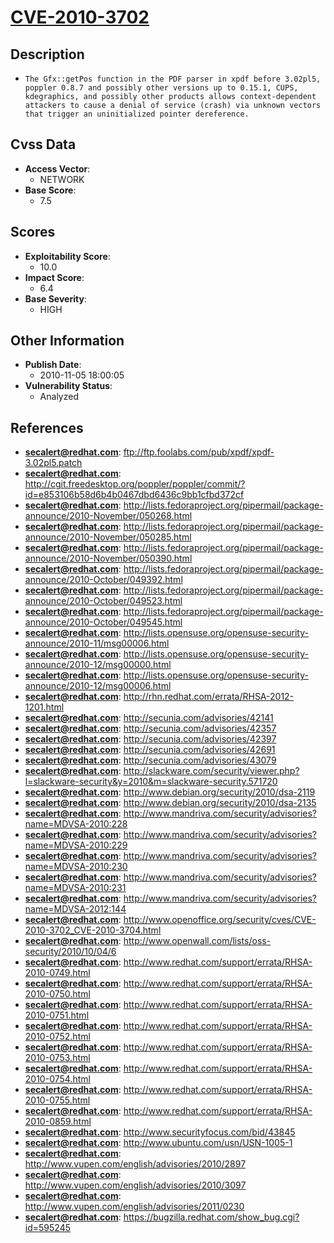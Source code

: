 
# [CVE-2010-3702](ftp://ftp.foolabs.com/pub/xpdf/xpdf-3.02pl5.patch)

## Description

- `The Gfx::getPos function in the PDF parser in xpdf before 3.02pl5, poppler 0.8.7 and possibly other versions up to 0.15.1, CUPS, kdegraphics, and possibly other products allows context-dependent attackers to cause a denial of service (crash) via unknown vectors that trigger an uninitialized pointer dereference.`

## Cvss Data

- **Access Vector**:
  - NETWORK
- **Base Score**:
  - 7.5

## Scores

- **Exploitability Score**:
  - 10.0
- **Impact Score**:
  - 6.4
- **Base Severity**:
  - HIGH

## Other Information

- **Publish Date**:
  - 2010-11-05 18:00:05
- **Vulnerability Status**:
  - Analyzed

## References

- **secalert@redhat.com**: ftp://ftp.foolabs.com/pub/xpdf/xpdf-3.02pl5.patch
- **secalert@redhat.com**: http://cgit.freedesktop.org/poppler/poppler/commit/?id=e853106b58d6b4b0467dbd6436c9bb1cfbd372cf
- **secalert@redhat.com**: http://lists.fedoraproject.org/pipermail/package-announce/2010-November/050268.html
- **secalert@redhat.com**: http://lists.fedoraproject.org/pipermail/package-announce/2010-November/050285.html
- **secalert@redhat.com**: http://lists.fedoraproject.org/pipermail/package-announce/2010-November/050390.html
- **secalert@redhat.com**: http://lists.fedoraproject.org/pipermail/package-announce/2010-October/049392.html
- **secalert@redhat.com**: http://lists.fedoraproject.org/pipermail/package-announce/2010-October/049523.html
- **secalert@redhat.com**: http://lists.fedoraproject.org/pipermail/package-announce/2010-October/049545.html
- **secalert@redhat.com**: http://lists.opensuse.org/opensuse-security-announce/2010-11/msg00006.html
- **secalert@redhat.com**: http://lists.opensuse.org/opensuse-security-announce/2010-12/msg00000.html
- **secalert@redhat.com**: http://lists.opensuse.org/opensuse-security-announce/2010-12/msg00006.html
- **secalert@redhat.com**: http://rhn.redhat.com/errata/RHSA-2012-1201.html
- **secalert@redhat.com**: http://secunia.com/advisories/42141
- **secalert@redhat.com**: http://secunia.com/advisories/42357
- **secalert@redhat.com**: http://secunia.com/advisories/42397
- **secalert@redhat.com**: http://secunia.com/advisories/42691
- **secalert@redhat.com**: http://secunia.com/advisories/43079
- **secalert@redhat.com**: http://slackware.com/security/viewer.php?l=slackware-security&y=2010&m=slackware-security.571720
- **secalert@redhat.com**: http://www.debian.org/security/2010/dsa-2119
- **secalert@redhat.com**: http://www.debian.org/security/2010/dsa-2135
- **secalert@redhat.com**: http://www.mandriva.com/security/advisories?name=MDVSA-2010:228
- **secalert@redhat.com**: http://www.mandriva.com/security/advisories?name=MDVSA-2010:229
- **secalert@redhat.com**: http://www.mandriva.com/security/advisories?name=MDVSA-2010:230
- **secalert@redhat.com**: http://www.mandriva.com/security/advisories?name=MDVSA-2010:231
- **secalert@redhat.com**: http://www.mandriva.com/security/advisories?name=MDVSA-2012:144
- **secalert@redhat.com**: http://www.openoffice.org/security/cves/CVE-2010-3702_CVE-2010-3704.html
- **secalert@redhat.com**: http://www.openwall.com/lists/oss-security/2010/10/04/6
- **secalert@redhat.com**: http://www.redhat.com/support/errata/RHSA-2010-0749.html
- **secalert@redhat.com**: http://www.redhat.com/support/errata/RHSA-2010-0750.html
- **secalert@redhat.com**: http://www.redhat.com/support/errata/RHSA-2010-0751.html
- **secalert@redhat.com**: http://www.redhat.com/support/errata/RHSA-2010-0752.html
- **secalert@redhat.com**: http://www.redhat.com/support/errata/RHSA-2010-0753.html
- **secalert@redhat.com**: http://www.redhat.com/support/errata/RHSA-2010-0754.html
- **secalert@redhat.com**: http://www.redhat.com/support/errata/RHSA-2010-0755.html
- **secalert@redhat.com**: http://www.redhat.com/support/errata/RHSA-2010-0859.html
- **secalert@redhat.com**: http://www.securityfocus.com/bid/43845
- **secalert@redhat.com**: http://www.ubuntu.com/usn/USN-1005-1
- **secalert@redhat.com**: http://www.vupen.com/english/advisories/2010/2897
- **secalert@redhat.com**: http://www.vupen.com/english/advisories/2010/3097
- **secalert@redhat.com**: http://www.vupen.com/english/advisories/2011/0230
- **secalert@redhat.com**: https://bugzilla.redhat.com/show_bug.cgi?id=595245
